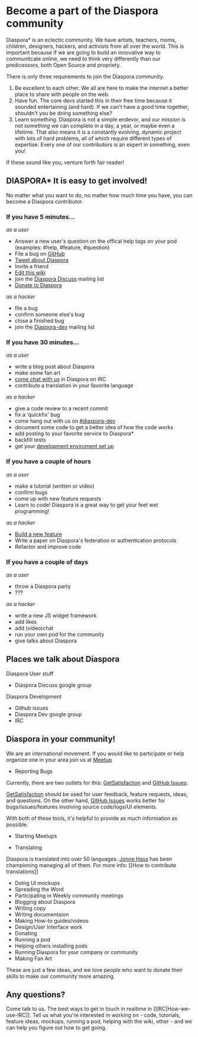 # Become a part of the Diaspora community 

Diaspora\* is an eclectic community.  We have
artists, teachers, moms, children, designers, hackers, and activists
from all over the world.  This is important because if we are going to
build an innovative way to communitcate online, we need to think very
differently than our predicessors, both Open Source and propriety.


There is only three requirements to join the Diaspora community.

1. Be excellent to each other.  We all are here to make the internet a
   better place to share with people on the web.
2. Have fun. The core devs started this in their free time because it
   sounded entertaining (and hard).  If we can't have a good time
together, shouldn't you be doing something else?
3. Learn something.  Diaspora is not a simple endevor, and our mission
   is not something we can complete in a day, a year, or maybe even a
lifetime.  That also means it is a constantly evolving, dynamic project
with lots of hard problems, all of which require different types of
expertise. Every one of our contributors is an expert in something, even
you!

If these sound like you, venture forth fair reader!



## DIASPORA\* It is easy to get involved!

No matter what you want to do, no matter how much time you have, you can
become a Diaspora contributor.  

### If you have 5 minutes...

*as a user* 

* Answer a new user's question on the offical help tags on your pod
  (examples: #help, #feature, #question)
* File a bug on [GitHub](Report-a-bug)
* [Tweet about Diaspora](http://twitter.com/home?status=Wow%2C%20the%20%23diaspora%20community%20is%20amazing!%20http%3A%2F%2Fbit.ly%2FeT7lzY)
* Invite a friend
* [Edit this wiki]()
* join the [Diaspora Discuss](https://groups.google.com/forum/#!forum/diaspora-discuss) mailing list
* [Donate to Diaspora](https://diasporaproject.org/donate)


*as a hacker*

* file a bug
* confirm someone else's bug
* close a finished bug
* join the [Diaspora-dev](https://groups.google.com/forum/#!forum/diaspora-dev) mailing list

### If you have 30 minutes...

*as a user* 

* write a blog post about Diaspora
* make some fan art
* [come chat with us](How-we-use-IRC) in Diaspora on IRC
* contribute a translation in your favorite language

*as a hacker*

* give a code review to a recent commit
* fix a 'quickfix' bug 
* come hang out with us on [#diaspora-dev](How-we-use-IRC)
* document some code to get a better idea of how the code works
* add posting to your favorite service to Diaspora\*
* backfill tests
* get your [development enviroment set up](Installation-Guides)


### If you have a couple of hours
*as a user*

* make a tutorial (written or video)
* confirm bugs
* come up with new feature requests
* Learn to code!  Diaspora is a great way to get your feet wet programming!

*as a hacker*

* [Build a new feature](Getting-Started-With-Contributing)
* Write a paper on Diaspora's federation or authentication protocols
* Refactor and improve code


### If you have a couple of days
*as a user*

* throw a Diaspora party
* ???

*as a hacker*

* write a new JS widget framework
* add likes 
* add (video)chat
* run your own pod for the community
* give talks about Diaspora








## Places we talk about Diaspora

Diaspora User stuff
* Diaspora Discuss google group

Diaspora Development
* Github issues
* Diaspora Dev google group
* IRC


## Diaspora in your community!

We are an international movement. If you would like to participate or help organize one in your area join us at [Meetup](https://meetup.com/Diaspora)


* Reporting Bugs

Currently, there are two outlets for this: [GetSatisfaction](https://getsatisfaction.com/) and [GitHub Issues](https://github.com/diaspora/diaspora/issues).

[GetSatisfaction](https://getsatisfaction.com/) should be used for user feedback, feature requests, ideas, and questions. 
On the other hand, [GitHub Issues](https://github.com/diaspora/diaspora/issues) works better for bugs/issues/features involving source code/logs/UI elements. 

With both of these tools, it's helpful to provide as much information as possible.

* Starting Meetups

* Translating

Diaspora is translated into over 50 languages. [Jonne Hass](https://github.com/MrZYX) has been championing managing all of them. For more info: [[How to contribute translations]]

* Doing UI mockups
* Spreading the Word
* Participating in Weekly community meetings
* Blogging about Diaspora
* Writing copy
* Writing documentaion
* Making How-to guides/videos
* Design/User Interface work
* Donating
* Running a pod
* Helping others installing pods
* Running Diaspora for your company or community
* Making Fan Art

These are just a few ideas, and we love people who want to donate their skills to make our community more amazing.


## Any questions?
Come talk to us. The best ways to get in touch in realtime in [[IRC|How-we-use-IRC]]. Tell us what you're interested in working on - code, tutorials,
feature ideas, mockups, running a pod, helping with the wiki, other - and we can help you
figure out how to get going.


